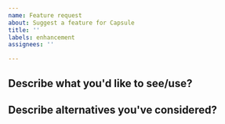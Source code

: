 ```yaml
---
name: Feature request
about: Suggest a feature for Capsule
title: ''
labels: enhancement
assignees: ''

---
```


## Describe what you'd like to see/use?

## Describe alternatives you've considered?
